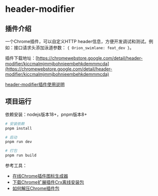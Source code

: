 # header-modifier

## 插件介绍

一个Chrome插件，可以自定义HTTP header信息，方便开发调试和测试。例如：接口请求头添加泳道参数： `{ Orion_swimlane: feat_dev }`。

插件下载地址：[https://chromewebstore.google.com/detail/header-modifier/kiccmalmjmmjbohnieembehkdemmmcda](https://chromewebstore.google.com/detail/header-modifier/kiccmalmjmmjbohnieembehkdemmmcda)


[header-modifier插件使用说明](https://xiaoqiang366.github.io/header-modifier.github.io/%E4%BD%BF%E7%94%A8%E8%AF%B4%E6%98%8E-20241012.pdf)

## 项目运行

依赖安装：nodejs版本18+，pnpm版本8+

```bash
# 安装依赖
pnpm install

# 启动
pnpm run dev

# 打包
pnpm run build
```


参考工具：

+ [在线Chrome插件图标生成器](https://uutool.cn/chrome-icon/)
+ [下载Chrome扩展插件Crx离线安装包](https://crxdl.com/)
+ [如何解压Chrome插件包](https://fasionchan.com/chrome-extensions/appendices/unpack-chrome-crx/)